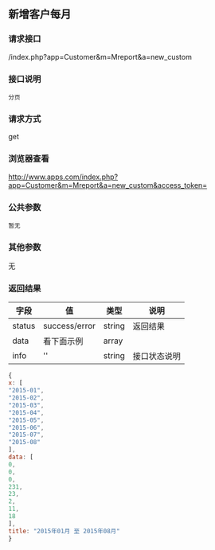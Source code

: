 ## 新增客户每月
### **请求接口**
/index.php?app=Customer&m=Mreport&a=new_custom

### **接口说明**
`分页`

### **请求方式**
get

### **浏览器查看**
http://www.apps.com/index.php?app=Customer&m=Mreport&a=new_custom&access_token=

### **公共参数** 
`暂无`

### **其他参数**
无


### **返回结果**
|字段       |值             |类型    |说明           |
| --------- |--------      |--------|--------       |
|status     |success/error |string |返回结果         |
|data       |看下面示例 | array ||
|info       | '' | string | 接口状态说明  |

``` javascript
{
x: [
"2015-01",
"2015-02",
"2015-03",
"2015-04",
"2015-05",
"2015-06",
"2015-07",
"2015-08"
],
data: [
0,
0,
0,
231,
23,
2,
11,
18
],
title: "2015年01月 至 2015年08月"
}